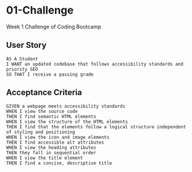 # 01-Challenge

Week 1 Challenge of Coding Bootcamp

## User Story

```
AS A Student
I WANT an updated codebase that follows accessibility standards and priority SEO
SO THAT I receive a passing grade
```

## Acceptance Criteria

```
GIVEN a webpage meets accessibility standards
WHEN I view the source code
THEN I find semantic HTML elements
WHEN I view the structure of the HTML elements
THEN I find that the elements follow a logical structure independent of styling and positioning
WHEN I view the icon and image elements
THEN I find accessible alt attributes
WHEN I view the heading attributes
THEN they fall in sequential order
WHEN I view the title element
THEN I find a concise, descriptive title
```